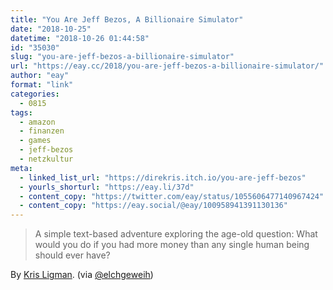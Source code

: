 ```yaml
---
title: "You Are Jeff Bezos, A Billionaire Simulator"
date: "2018-10-25"
datetime: "2018-10-26 01:44:58"
id: "35030"
slug: "you-are-jeff-bezos-a-billionaire-simulator"
url: "https://eay.cc/2018/you-are-jeff-bezos-a-billionaire-simulator/"
author: "eay"
format: "link"
categories:
  - 0815
tags:
  - amazon
  - finanzen
  - games
  - jeff-bezos
  - netzkultur
meta:
  - linked_list_url: "https://direkris.itch.io/you-are-jeff-bezos"
  - yourls_shorturl: "https://eay.li/37d"
  - content_copy: "https://twitter.com/eay/status/1055606477140967424"
  - content_copy: "https://eay.social/@eay/100958941391130136"
---
```


> A simple text-based adventure exploring the age-old question: What would you do if you had more money than any single human being should ever have?

By [Kris Ligman](https://direkris.itch.io/). (via [@elchgeweih](https://twitter.com/elchgeweih/status/1055573161578770433))

